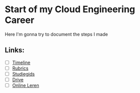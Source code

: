 # Start of my Cloud Engineering Career

Here I'm gonna try to document the steps I made

## Links:

- [ ] [Timeline](https://docs.google.com/spreadsheets/d/e/2PACX-1vSLyhN3DvO2U_nKT4CAu8upC8AouBIe7dFHS8156DjmIok3HT54EW9Ij5SgpcsFhvs-GPghWQ9R6Cnn/pubhtml?gid=1716824088&single=true)
- [ ] [Rubrics](https://docs.google.com/spreadsheets/d/e/2PACX-1vRZ3Ak9ncabapiBOC0v2UpT0ON5b6R06rEiLL_SogPTMyPe4F1H4outMORfvEWh8r6iLS_ndag-eimn/pubhtml?gid=1679145797&single=true)
- [ ] [Studiegids](https://docs.google.com/document/d/1qAlCAMymeac9a5vjemS-6EwgizimEOaDuzul4ncWpdM/edit)
- [ ] [Drive](https://drive.google.com/drive/folders/1x3wo7M2cBO9Dh8YXBGAYeVmi2-5zyOKA?usp=sharing)
- [ ] [Online Leren](https://docs.google.com/document/d/1U3KkFgohybx2C5CJzJ9Tez2G1VjNrDoo7YF91xJZ0XA/edit)

